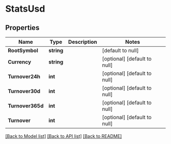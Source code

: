 # StatsUsd

## Properties
Name | Type | Description | Notes
------------ | ------------- | ------------- | -------------
**RootSymbol** | **string** |  | [default to null]
**Currency** | **string** |  | [optional] [default to null]
**Turnover24h** | **int** |  | [optional] [default to null]
**Turnover30d** | **int** |  | [optional] [default to null]
**Turnover365d** | **int** |  | [optional] [default to null]
**Turnover** | **int** |  | [optional] [default to null]

[[Back to Model list]](../README.md#documentation-for-models) [[Back to API list]](../README.md#documentation-for-api-endpoints) [[Back to README]](../README.md)


